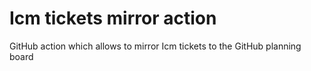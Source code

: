 # Icm tickets mirror action
GitHub action which allows to mirror Icm tickets to the GitHub planning board 
